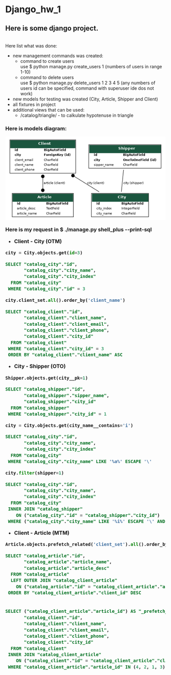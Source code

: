 # <h1>Django_hw_1</h1>
<h2>Here is some django project.</h2><br>
Here list what was done:

* new management commands was created:
  * command to create users<br>
    use $ python manage.py create_users 1 (numbers of users in range 1-10)
  * command to delete users<br>
    use $ python manage.py delete_users 1 2 3 4 5 (any numbers of users id can be specified, command with superuser ide dos not work)
* new models for testing was created (City, Article, Shipper and Client)
* all fixtures in project
* additional views that can be used:
  * /catalog/triangle/  -  to calkulate hypotenuse in triangle

<h3>Here is models diagram:

![GitHub Logo](static/images/my_models.png)


Here is my request in $ ./manage.py shell_plus --print-sql
* Client - City (OTM)
```python
city = City.objects.get(id=3)
```
```sql
SELECT "catalog_city"."id",
       "catalog_city"."city_name",
       "catalog_city"."city_index"
  FROM "catalog_city"
 WHERE "catalog_city"."id" = 3
```
```python
city.client_set.all().order_by('client_name')
```
```sql
SELECT "catalog_client"."id",
       "catalog_client"."client_name",
       "catalog_client"."client_email",
       "catalog_client"."client_phone",
       "catalog_client"."city_id"
  FROM "catalog_client"
 WHERE "catalog_client"."city_id" = 3
 ORDER BY "catalog_client"."client_name" ASC
```
* City - Shipper (OTO)
```python
Shipper.objects.get(city__pk=1)
```
```sql
SELECT "catalog_shipper"."id",
       "catalog_shipper"."sipper_name",
       "catalog_shipper"."city_id"
  FROM "catalog_shipper"
 WHERE "catalog_shipper"."city_id" = 1
```
```python
city = City.objects.get(city_name__contains='i')
```
```sql
SELECT "catalog_city"."id",
       "catalog_city"."city_name",
       "catalog_city"."city_index"
  FROM "catalog_city"
 WHERE "catalog_city"."city_name" LIKE '%a%' ESCAPE '\'
```
```python
city.filter(shipper=1)
```
```sql
SELECT "catalog_city"."id",
       "catalog_city"."city_name",
       "catalog_city"."city_index"
  FROM "catalog_city"
 INNER JOIN "catalog_shipper"
    ON ("catalog_city"."id" = "catalog_shipper"."city_id")
 WHERE ("catalog_city"."city_name" LIKE '%i%' ESCAPE '\' AND "catalog_shipper"."id" = 1)
```
* Client - Article (MTM)
```python
Article.objects.prefetch_related('client_set').all().order_by('-client')
```
```sql
SELECT "catalog_article"."id",
       "catalog_article"."article_name",
       "catalog_article"."article_desc"
  FROM "catalog_article"
  LEFT OUTER JOIN "catalog_client_article"
    ON ("catalog_article"."id" = "catalog_client_article"."article_id")
 ORDER BY "catalog_client_article"."client_id" DESC


SELECT ("catalog_client_article"."article_id") AS "_prefetch_related_val_article_id",
       "catalog_client"."id",
       "catalog_client"."client_name",
       "catalog_client"."client_email",
       "catalog_client"."client_phone",
       "catalog_client"."city_id"
  FROM "catalog_client"
 INNER JOIN "catalog_client_article"
    ON ("catalog_client"."id" = "catalog_client_article"."client_id")
 WHERE "catalog_client_article"."article_id" IN (4, 2, 1, 3)

```
